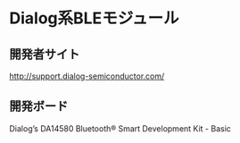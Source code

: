 # Dialog系BLEモジュール

## 開発者サイト
http://support.dialog-semiconductor.com/

## 開発ボード
Dialog’s DA14580 Bluetooth® Smart Development Kit - Basic